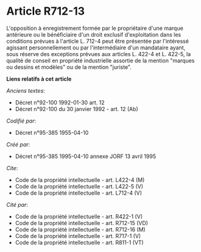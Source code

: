 # Article R712-13

L'opposition à enregistrement formée par le propriétaire d'une marque antérieure ou le bénéficiaire d'un droit exclusif
d'exploitation dans les conditions prévues à l'article L. 712-4 peut être présentée par l'intéressé agissant personnellement
ou par l'intermédiaire d'un mandataire ayant, sous réserve des exceptions prévues aux articles L. 422-4 et L. 422-5, la
qualité de conseil en propriété industrielle assortie de la mention "marques ou dessins et modèles" ou de la mention
"juriste".

**Liens relatifs à cet article**

_Anciens textes_:

  - Décret n°92-100 1992-01-30 art. 12
  - Décret n°92-100 du 30 janvier 1992 - art. 12 (Ab)

_Codifié par_:

  - Décret n°95-385 1955-04-10

_Créé par_:

  - Décret n°95-385 1995-04-10 annexe JORF 13 avril 1995

_Cite_:

  - Code de la propriété intellectuelle - art. L422-4 (M)
  - Code de la propriété intellectuelle - art. L422-5 (V)
  - Code de la propriété intellectuelle - art. L712-4 (V)

_Cité par_:

  - Code de la propriété intellectuelle - art. R422-1 (V)
  - Code de la propriété intellectuelle - art. R712-15 (VD)
  - Code de la propriété intellectuelle - art. R712-16 (M)
  - Code de la propriété intellectuelle - art. R717-1 (V)
  - Code de la propriété intellectuelle - art. R811-1 (VT)
